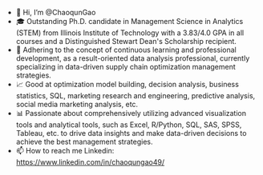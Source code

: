 - 👋 Hi, I’m @ChaoqunGao
- 🎓 Outstanding Ph.D. candidate in Management Science in Analytics (STEM) from Illinois Institute of Technology with a 3.83/4.0 GPA in all courses and a Distinguished Stewart Dean's Scholarship recipient.
- 🌟 Adhering to the concept of continuous learning and professional development, as a result-oriented data analysis professional, currently specializing in data-driven supply chain optimization management strategies.
- 📈 Good at optimization model building, decision analysis, business statistics, SQL, marketing research and engineering, predictive analysis, social media marketing analysis, etc.
- 📊 Passionate about comprehensively utilizing advanced visualization tools and analytical tools, such as Excel, R/Python, SQL, SAS, SPSS, Tableau, etc. to drive data insights and make data-driven decisions to achieve the best management strategies.
- 📫 How to reach me
  Linkedin: https://www.linkedin.com/in/chaoqungao49/

<!---
ChaoqunGao/ChaoqunGao is a ✨ special ✨ repository because its `README.md` (this file) appears on your GitHub profile.
You can click the Preview link to take a look at your changes.
--->
